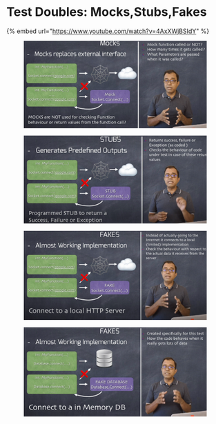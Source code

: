 # Test Doubles: Mocks,Stubs,Fakes

{% embed url="https://www.youtube.com/watch?v=4AxXWjBSIdY" %}

<figure><img src="../../../.gitbook/assets/image (253).png" alt=""><figcaption></figcaption></figure>

<figure><img src="../../../.gitbook/assets/image (254).png" alt=""><figcaption></figcaption></figure>



<figure><img src="../../../.gitbook/assets/image (255).png" alt=""><figcaption></figcaption></figure>

<figure><img src="../../../.gitbook/assets/image (256).png" alt=""><figcaption></figcaption></figure>
